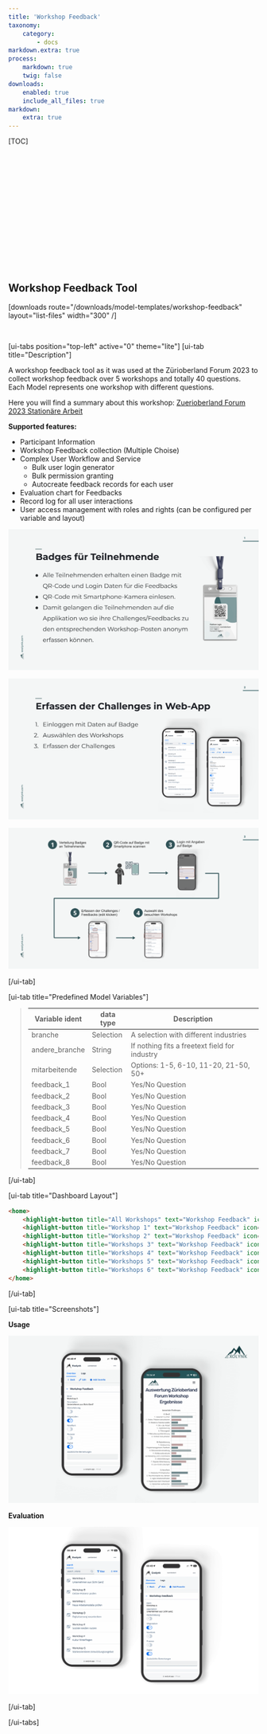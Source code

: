 ```yaml
---
title: 'Workshop Feedback'
taxonomy:
    category:
        - docs
markdown.extra: true
process:
    markdown: true
    twig: false
downloads:
    enabled: true
    include_all_files: true
markdown:
    extra: true
---
```


[TOC]


<p class="ui5-icon" style="font-size: 4em;" name="wrench">&#xe149;</p>

<br><br><br><br>

## Workshop Feedback Tool

[downloads route="/downloads/model-templates/workshop-feedback" layout="list-files" width="300" /]

<br>


[ui-tabs position="top-left" active="0" theme="lite"]
[ui-tab title="Description"]

A workshop feedback tool as it was used at the Zürioberland Forum 2023 to collect workshop feedback over 5 workshops and totally 40 questions. Each Model represents one workshop with different questions.

Here you will find a summary about this workshop: <a href="https://exolynk.com/wp-content/uploads/2023/07/Zuerioberland-Forum-2023-Stationaere-Arbeit.pdf" target="_blank">Zuerioberland Forum 2023 Stationäre Arbeit</a>

**Supported features:**
- Participant Information
- Workshop Feedback collection (Multiple Choise)
- Complex User Workflow and Service
    - Bulk user login generator
    - Bulk permission granting
    - Autocreate feedback records for each user 
- Evaluation chart for Feedbacks
- Record log for all user interactions
- User access management with roles and rights (can be configured per variable and layout)

![Slide 1](ZOB_Slide_1.png?resize=600&classes=left)

![Slide 2](ZOB_Slide_2.png?resize=600&classes=left)

![Slide 3](ZOB_Slide_3.png?resize=600&classes=left)

[/ui-tab]

[ui-tab title="Predefined Model Variables"]
> | Variable ident             | data type                       | Description
> |----------------------------|---------------------------------|-----------------------------------------------------------------------|
> | branche                    | Selection                       | A selection with different industries
> | andere_branche             | String                          | If nothing fits a freetext field for industry
> | mitarbeitende              | Selection                       | Options: 1-5, 6-10, 11-20, 21-50, 50+
> | feedback_1                 | Bool                            | Yes/No Question
> | feedback_2                 | Bool                            | Yes/No Question
> | feedback_3                 | Bool                            | Yes/No Question
> | feedback_4                 | Bool                            | Yes/No Question
> | feedback_5                 | Bool                            | Yes/No Question
> | feedback_6                 | Bool                            | Yes/No Question
> | feedback_7                 | Bool                            | Yes/No Question
> | feedback_8                 | Bool                            | Yes/No Question
[/ui-tab]

[ui-tab title="Dashboard Layout"]
```html
<home>
    <highlight-button title="All Workshops" text="Workshop Feedback" icon="meeting-room" link="#/search" />
    <highlight-button title="Workshop 1" text="Workshop Feedback" icon="meeting-room" link="#/search?lang=en&query=&model=feedback_workshop_1&status=&view=List&print=false&tab=" />
    <highlight-button title="Workshop 2" text="Workshop Feedback" icon="meeting-room" link="#/search?lang=en&query=&model=feedback_workshop_2&status=&view=List&print=false&tab=" />
    <highlight-button title="Workshops 3" text="Workshop Feedback" icon="meeting-room" link="#/search?lang=en&query=&model=feedback_workshop_3&status=&view=List&print=false&tab=" />
    <highlight-button title="Workshops 4" text="Workshop Feedback" icon="meeting-room" link="#/search?lang=en&query=&model=feedback_workshop_4&status=&view=List&print=false&tab=" />
    <highlight-button title="Workshops 5" text="Workshop Feedback" icon="meeting-room" link="#/search?lang=en&query=&model=feedback_workshop_5&status=&view=List&print=false&tab=" />
    <highlight-button title="Workshops 6" text="Workshop Feedback" icon="meeting-room" link="#/search?lang=en&query=&model=feedback_workshop_6&status=&view=List&print=false&tab=" />
</home>
```
[/ui-tab]

[ui-tab title="Screenshots"]

**Usage**

![Usage](screenshot-1.png?resize=800&classes=left)

**Evaluation**

![Evaluation](screenshot-2.png?resize=800&classes=left)

[/ui-tab]

[/ui-tabs]

<footer>
    <link rel="stylesheet" type="text/css" href="https://ui5.sap.com/resources/sap/ui/core/themes/base/SAP-icons.css">
    <style>
      .laptop::before {
        font-family: SAP-icons;
        content: "\e027";
      }
      .accelerated::before {
        font-family: SAP-icons;
        content: "\e0e0";
      }
      @font-face {
      font-family: "ui5-icon-font";
      src: url(https://docs.exolynk.com/cdn/SAP-icons.ttf) format("truetype");
      }
      p.ui5-icon { 
      font-family: "ui5-icon-font";
    }
    </style>
</footer>